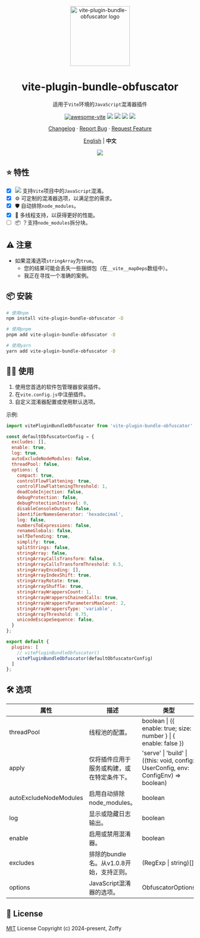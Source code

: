 <div align="center">

<img height="160" src="https://www.obfuscator.io/static/images/logo.png" alt="vite-plugin-bundle-obfuscator logo" />

# vite-plugin-bundle-obfuscator

适用于`Vite`环境的`JavaScript`混淆器插件

[![awesome-vite](https://awesome.re/badge.svg)](https://github.com/vitejs/awesome-vite)
[![][npm-release-shield]][npm-release-link]
[![][npm-downloads-shield]][npm-release-link]
[![][github-releasedate-shield]][github-releasedate-link]
[![][github-license-shield]][github-license-link]

[Changelog](./CHANGELOG.md) · [Report Bug][github-issues-link] · [Request Feature][github-pr-link]

<p align="center">
  <a href="./README.md">English</a> | <strong>中文</strong>
</p>

![](https://raw.githubusercontent.com/andreasbm/readme/master/assets/lines/rainbow.png)

</div>

[npm-release-shield]: https://img.shields.io/npm/v/vite-plugin-bundle-obfuscator?color=369eff&labelColor=black&logo=npm&logoColor=white

[npm-downloads-shield]: https://img.shields.io/npm/dt/vite-plugin-bundle-obfuscator?color=red&labelColor=black&logo=npm&logoColor=white

[npm-release-link]: https://www.npmjs.com/package/vite-plugin-bundle-obfuscator

[github-releasedate-shield]: https://img.shields.io/github/release-date/z0ffy/vite-plugin-bundle-obfuscator?labelColor=black

[github-releasedate-link]: https://github.com/z0ffy/vite-plugin-bundle-obfuscator/releases

[github-issues-shield]: https://img.shields.io/github/issues/z0ffy/vite-plugin-bundle-obfuscator?color=ff80eb&labelColor=black

[github-issues-link]: https://github.com/z0ffy/vite-plugin-bundle-obfuscator/issues

[github-license-shield]: https://img.shields.io/github/license/z0ffy/vite-plugin-bundle-obfuscator?color=white&labelColor=black

[github-license-link]: https://github.com/z0ffy/vite-plugin-bundle-obfuscator/blob/main/LICENSE

[github-pr-link]: https://github.com/z0ffy/vite-plugin-bundle-obfuscator/pulls

## ⭐️ 特性

- [x] ![](https://avatars.githubusercontent.com/u/65625612?s=14) 支持`Vite`项目中的`JavaScript`混淆。
- [x] ⚙️ 可定制的混淆器选项，以满足您的需求。
- [x] 🛡️ 自动排除`node_modules`。
- [x] 🚀 多线程支持，以获得更好的性能。
- [ ] 📦 ？支持`node_modules`拆分块。

## ⚠️ 注意

- 如果混淆选项`stringArray`为`true`。
    - 您的结果可能会丢失一些捆绑包（在`__vite__mapDeps`数组中）。
    - 我正在寻找一个准确的案例。

## 📦 安装

```bash
# 使用npm
npm install vite-plugin-bundle-obfuscator -D

# 使用pnpm
pnpm add vite-plugin-bundle-obfuscator -D

# 使用yarn
yarn add vite-plugin-bundle-obfuscator -D
```

## 👨‍💻 使用

1. 使用您首选的软件包管理器安装插件。
2. 在`vite.config.js`中注册插件。
3. 自定义混淆器配置或使用默认选项。

示例:

```javascript
import vitePluginBundleObfuscator from 'vite-plugin-bundle-obfuscator';

const defaultObfuscatorConfig = {
  excludes: [],
  enable: true,
  log: true,
  autoExcludeNodeModules: false,
  threadPool: false,
  options: {
    compact: true,
    controlFlowFlattening: true,
    controlFlowFlatteningThreshold: 1,
    deadCodeInjection: false,
    debugProtection: false,
    debugProtectionInterval: 0,
    disableConsoleOutput: false,
    identifierNamesGenerator: 'hexadecimal',
    log: false,
    numbersToExpressions: false,
    renameGlobals: false,
    selfDefending: true,
    simplify: true,
    splitStrings: false,
    stringArray: false,
    stringArrayCallsTransform: false,
    stringArrayCallsTransformThreshold: 0.5,
    stringArrayEncoding: [],
    stringArrayIndexShift: true,
    stringArrayRotate: true,
    stringArrayShuffle: true,
    stringArrayWrappersCount: 1,
    stringArrayWrappersChainedCalls: true,
    stringArrayWrappersParametersMaxCount: 2,
    stringArrayWrappersType: 'variable',
    stringArrayThreshold: 0.75,
    unicodeEscapeSequence: false,
  }
};

export default {
  plugins: [
    // vitePluginBundleObfuscator()
    vitePluginBundleObfuscator(defaultObfuscatorConfig)
  ]
};
```

## 🛠️ 选项

| 属性                     | 描述                         | 类型                                                                                  | 默认值                     | 版本     |
|------------------------|----------------------------|-------------------------------------------------------------------------------------|-------------------------|--------|
| threadPool             | 线程池的配置。                    | boolean \| ({ enable: true; size: number } \| { enable: false })                    | false                   | v1.2.0 |
| apply                  | 仅将插件应用于服务或构建，或在特定条件下。      | 'serve' \| 'build' \| ((this: void, config: UserConfig, env: ConfigEnv) => boolean) | build                   | v1.1.0 |
| autoExcludeNodeModules | 启用自动排除node_modules。        | boolean                                                                             | false                   | v1.0.9 |
| log                    | 显示或隐藏日志输出。                 | boolean                                                                             | true                    | v1.0.4 |
| enable                 | 启用或禁用混淆器。                  | boolean                                                                             | true                    | v1.0.1 |
| excludes               | 排除的bundle名。从v1.0.8开始，支持正则。 | (RegExp \| string)[]                                                                | []                      | v1.0.0 |
| options                | JavaScript混淆器的选项。          | ObfuscatorOptions                                                                   | defaultObfuscatorConfig | v1.0.0 |

## 📄 License

[MIT](https://opensource.org/licenses/MIT) License Copyright (c) 2024-present, Zoffy
